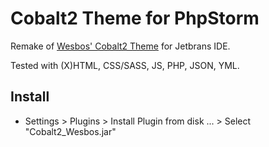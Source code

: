 # Cobalt2 Theme for PhpStorm

Remake of [Wesbos' Cobalt2 Theme](https://github.com/wesbos/cobalt2-vscode) for Jetbrans IDE.

Tested with (X)HTML, CSS/SASS, JS, PHP, JSON, YML.

## Install
- Settings > Plugins > Install Plugin from disk ... > Select "Cobalt2_Wesbos.jar"

